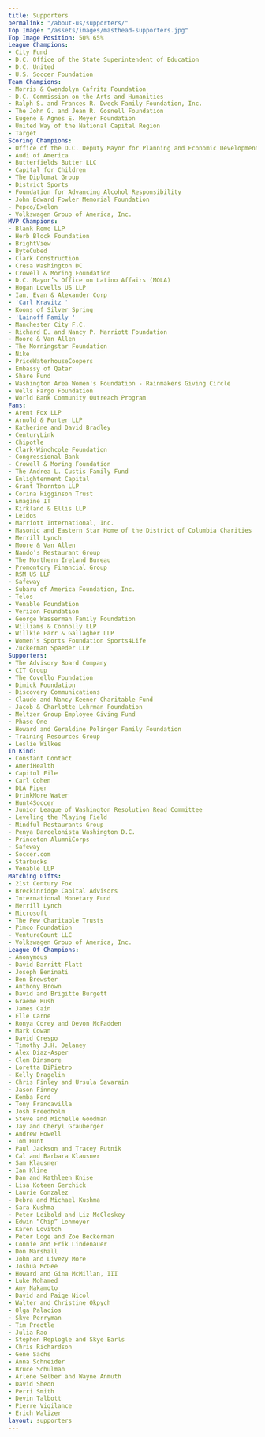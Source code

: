 ```yaml
---
title: Supporters
permalink: "/about-us/supporters/"
Top Image: "/assets/images/masthead-supporters.jpg"
Top Image Position: 50% 65%
League Champions:
- City Fund
- D.C. Office of the State Superintendent of Education
- D.C. United
- U.S. Soccer Foundation
Team Champions:
- Morris & Gwendolyn Cafritz Foundation
- D.C. Commission on the Arts and Humanities
- Ralph S. and Frances R. Dweck Family Foundation, Inc.
- The John G. and Jean R. Gosnell Foundation
- Eugene & Agnes E. Meyer Foundation
- United Way of the National Capital Region
- Target
Scoring Champions:
- Office of the D.C. Deputy Mayor for Planning and Economic Development
- Audi of America
- Butterfields Butter LLC
- Capital for Children
- The Diplomat Group
- District Sports
- Foundation for Advancing Alcohol Responsibility
- John Edward Fowler Memorial Foundation
- Pepco/Exelon
- Volkswagen Group of America, Inc.
MVP Champions:
- Blank Rome LLP
- Herb Block Foundation
- BrightView
- ByteCubed
- Clark Construction
- Cresa Washington DC
- Crowell & Moring Foundation
- D.C. Mayor’s Office on Latino Affairs (MOLA)
- Hogan Lovells US LLP
- Ian, Evan & Alexander Corp
- 'Carl Kravitz '
- Koons of Silver Spring
- 'Lainoff Family '
- Manchester City F.C.
- Richard E. and Nancy P. Marriott Foundation
- Moore & Van Allen
- The Morningstar Foundation
- Nike
- PriceWaterhouseCoopers
- Embassy of Qatar
- Share Fund
- Washington Area Women's Foundation - Rainmakers Giving Circle
- Wells Fargo Foundation
- World Bank Community Outreach Program
Fans:
- Arent Fox LLP
- Arnold & Porter LLP
- Katherine and David Bradley
- CenturyLink
- Chipotle
- Clark-Winchcole Foundation
- Congressional Bank
- Crowell & Moring Foundation
- The Andrea L. Custis Family Fund
- Enlightenment Capital
- Grant Thornton LLP
- Corina Higginson Trust
- Emagine IT
- Kirkland & Ellis LLP
- Leidos
- Marriott International, Inc.
- Masonic and Eastern Star Home of the District of Columbia Charities
- Merrill Lynch
- Moore & Van Allen
- Nando’s Restaurant Group
- The Northern Ireland Bureau
- Promontory Financial Group
- RSM US LLP
- Safeway
- Subaru of America Foundation, Inc.
- Telos
- Venable Foundation
- Verizon Foundation
- George Wasserman Family Foundation
- Williams & Connolly LLP
- Willkie Farr & Gallagher LLP
- Women’s Sports Foundation Sports4Life
- Zuckerman Spaeder LLP
Supporters:
- The Advisory Board Company
- CIT Group
- The Covello Foundation
- Dimick Foundation
- Discovery Communications
- Claude and Nancy Keener Charitable Fund
- Jacob & Charlotte Lehrman Foundation
- Meltzer Group Employee Giving Fund
- Phase One
- Howard and Geraldine Polinger Family Foundation
- Training Resources Group
- Leslie Wilkes
In Kind:
- Constant Contact
- AmeriHealth
- Capitol File
- Carl Cohen
- DLA Piper
- DrinkMore Water
- Hunt4Soccer
- Junior League of Washington Resolution Read Committee
- Leveling the Playing Field
- Mindful Restaurants Group
- Penya Barcelonista Washington D.C.
- Princeton AlumniCorps
- Safeway
- Soccer.com
- Starbucks
- Venable LLP
Matching Gifts:
- 21st Century Fox
- Breckinridge Capital Advisors
- International Monetary Fund
- Merrill Lynch
- Microsoft
- The Pew Charitable Trusts
- Pimco Foundation
- VentureCount LLC
- Volkswagen Group of America, Inc.
League Of Champions:
- Anonymous
- David Barritt-Flatt
- Joseph Beninati
- Ben Brewster
- Anthony Brown
- David and Brigitte Burgett
- Graeme Bush
- James Cain
- Elle Carne
- Ronya Corey and Devon McFadden
- Mark Cowan
- David Crespo
- Timothy J.H. Delaney
- Alex Diaz-Asper
- Clem Dinsmore
- Loretta DiPietro
- Kelly Dragelin
- Chris Finley and Ursula Savarain
- Jason Finney
- Kemba Ford
- Tony Francavilla
- Josh Freedholm
- Steve and Michelle Goodman
- Jay and Cheryl Grauberger
- Andrew Howell
- Tom Hunt
- Paul Jackson and Tracey Rutnik
- Cal and Barbara Klausner
- Sam Klausner
- Ian Kline
- Dan and Kathleen Knise
- Lisa Koteen Gerchick
- Laurie Gonzalez
- Debra and Michael Kushma
- Sara Kushma
- Peter Leibold and Liz McCloskey
- Edwin “Chip” Lohmeyer
- Karen Lovitch
- Peter Loge and Zoe Beckerman
- Connie and Erik Lindenauer
- Don Marshall
- John and Livezy More
- Joshua McGee
- Howard and Gina McMillan, III
- Luke Mohamed
- Amy Nakamoto
- David and Paige Nicol
- Walter and Christine Okpych
- Olga Palacios
- Skye Perryman
- Tim Preotle
- Julia Rao
- Stephen Replogle and Skye Earls
- Chris Richardson
- Gene Sachs
- Anna Schneider
- Bruce Schulman
- Arlene Selber and Wayne Anmuth
- David Sheon
- Perri Smith
- Devin Talbott
- Pierre Vigilance
- Erich Walizer
layout: supporters
---
```


